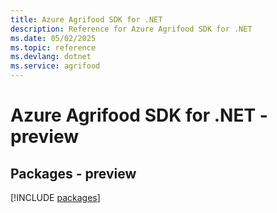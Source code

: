 ```yaml
---
title: Azure Agrifood SDK for .NET
description: Reference for Azure Agrifood SDK for .NET
ms.date: 05/02/2025
ms.topic: reference
ms.devlang: dotnet
ms.service: agrifood
---
```

# Azure Agrifood SDK for .NET - preview
## Packages - preview
[!INCLUDE [packages](agrifood-index.md)]